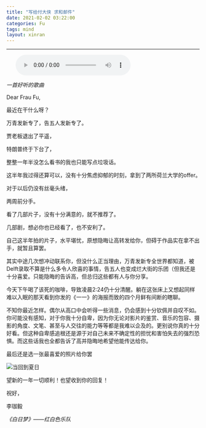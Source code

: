 ```yaml
---
title: "写给付大侠 求和邮件"
date: 2021-02-02 03:22:00
categories: Fu
tags: mind
layout: xinran
---
```


---

<ul class="list-inline text-center">
<audio controls="controls">
    <source src="http://music.163.com/song/media/outer/url?id=533788692.mp3" type="audio/ogg">
    <source src="http://music.163.com/song/media/outer/url?id=533788692.mp3" type="audio/mpeg">
<embed height="50" width="1500" src="http://music.163.com/song/media/outer/url?id=533788692.mp3" />
</audio>
</ul>

*一首好听的歌曲*

Dear Frau Fu,

最近在干什么呀？

万青发新专了，告五人发新专了。

贾老板退出了平遥，

特朗普终于下台了，

整整一年半没怎么看书的我也只能写点垃圾话。

这半年我过得还算可以，没有十分焦虑抑郁的时刻，拿到了两所荷兰大学的offer｡

对于以后仍没有丝毫头绪，

两周前分手。

看了几部片子，没有十分满意的，就不推荐了。

几部剧，想必你也已经看了，也不安利了。

自己这半年拍的片子，水平堪忧，原想隐晦让高转发给你，但碍于作品实在拿不出手，就暂且算罢。

其实中途几次想冲动联系你，但没什么正当理由，万青发新专全世界都知道，被Delft录取不算是什么多令人欣喜的事情，告五人也变成烂大街的乐团（但我还是十分喜爱。只能隐晦的告诉高，但总归这些都有人与你分享。

今天下午喝了该死的咖啡，导致凌晨2:24仍十分清醒。躺在这张床上又想起同样难以入眠的那天看到你发的《一一》的海报而致的四个月鲜有间断的瞎聊。

不知你最近怎样。偶尔从高口中会听得一些消息，仍会感到十分钦佩并自叹不如。你可能没有感知，对于你我十分自卑，因为你无论对影片的鉴赏、音乐的包容、摄影的角度、文笔、甚至与人交往的能力等等都是我难以企及的。更别说你真的十分好看。但这种自卑感追根还是源于对自己未来不确定性的担忧和害怕失去的强烈恐惧。而这些话我也全都告诉了高并隐晦地希望他能传达给你。

最后还是选一张最喜爱的照片给你罢

![当回到夏日](https://s3.ax1x.com/2021/02/05/yJFtHK.md.jpg)

望新的一年一切顺利！也望收到你的回复！

祝好，

李珈毅

*《白日梦》——红白色乐队*
